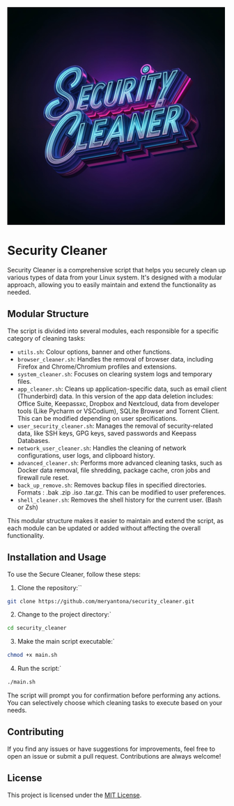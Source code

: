 <img src="security_cleaner.jpg" alt="Security Cleaner App" width="500" height="500">

# Security Cleaner

Security Cleaner is a comprehensive script that helps you securely clean up various types of data from your Linux system. It's designed with a modular approach, allowing you to easily maintain and extend the functionality as needed. 

## Modular Structure 

The script is divided into several modules, each responsible for a specific category of cleaning tasks: 
- `utils.sh`: Colour options, banner and other functions. 
- `browser_cleaner.sh`: Handles the removal of browser data, including Firefox and Chrome/Chromium profiles and extensions. 
- `system_cleaner.sh`: Focuses on clearing system logs and temporary files. 
- `app_cleaner.sh`: Cleans up application-specific data, such as email client (Thunderbird) data. In this version of the app data deletion includes: Office Suite, Keepassxc, Dropbox and Nextcloud, data from developer tools (Like Pycharm or VSCodium), SQLite Browser and Torrent Client. This can be modified depending on user specifications. 
- `user_security_cleaner.sh`: Manages the removal of security-related data, like SSH keys, GPG keys, saved passwords and Keepass Databases. 
- `network_user_cleaner.sh`: Handles the cleaning of network configurations, user logs, and clipboard history. 
- `advanced_cleaner.sh`: Performs more advanced cleaning tasks, such as Docker data removal, file shredding, package cache, cron jobs and firewall rule reset. 
- `back_up_remove.sh`: Removes backup files in specified directories. Formats : .bak .zip .iso .tar.gz. This can be modified to user preferences. 
- `shell_cleaner.sh`: Removes the shell history for the current user. (Bash or Zsh)

This modular structure makes it easier to maintain and extend the script, as each module can be updated or added without affecting the overall functionality.

## Installation and Usage 

To use the Secure Cleaner, follow these steps: 

1. Clone the repository:``

```bash
git clone https://github.com/meryantona/security_cleaner.git
```

2. Change to the project directory:`

```bash
cd security_cleaner
```

3. Make the main script executable:`

```bash
chmod +x main.sh
```

4. Run the script:`

```bash
./main.sh
```

The script will prompt you for confirmation before performing any actions. You can selectively choose which cleaning tasks to execute based on your needs. 

## Contributing 

If you find any issues or have suggestions for improvements, feel free to open an issue or submit a pull request. Contributions are always welcome! 

## License 

This project is licensed under the [MIT License](LICENSE).
